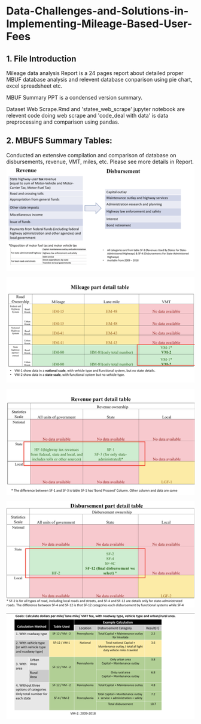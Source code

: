 # Data-Challenges-and-Solutions-in-Implementing-Mileage-Based-User-Fees
## 1. File Introduction
Mileage data analysis Report is a 24 pages report about detailed proper MBUF database analysis and relevent database conparison using pie chart, excel spreadsheet etc.

MBUF Summary PPT is a condensed version summary.

Dataset Web Scrape.Rmd and 'statee_web_scrape' jupyter notebook are relevent code doing web scrape and 'code_deal with data' is data preprocessing and comparison using pandas.

## 2. MBUFS Summary Tables:

Conducted an extensive compilation and comparison of database on disbursements, revenue, VMT, miles, etc. Please see more details in Report.
![](pics/pic0.png)

![](pics/pic1.png)

![](pics/pic2.png)

![](pics/pic3.png)

![](pics/pic4.png)

